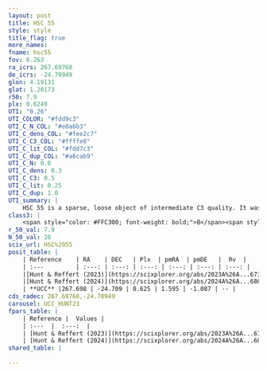 ```yaml
---
layout: post
title: HSC 55
style: style
title_flag: true
more_names: 
fname: hsc55
fov: 0.263
ra_icrs: 267.69768
de_icrs: -24.70949
glon: 4.19131
glat: 1.20173
r50: 7.9
plx: 0.6249
UTI: "0.26"
UTI_COLOR: "#fdd9c3"
UTI_C_N_COL: "#e0a6b3"
UTI_C_dens_COL: "#fee2c7"
UTI_C_C3_COL: "#ffffe8"
UTI_C_lit_COL: "#fdd7c3"
UTI_C_dup_COL: "#a6cab9"
UTI_C_N: 0.0
UTI_C_dens: 0.3
UTI_C_C3: 0.5
UTI_C_lit: 0.25
UTI_C_dup: 1.0
UTI_summary: |
    HSC 55 is a sparse, loose object of intermediate C3 quality. It was recently reported in the literature.<br><br><span style="color: #99180f; font-weight: bold;">Warning: </span>contains less than 25 stars with <i>P>0.5</i> estimated.
class3: |
    <span style="color: #FFC300; font-weight: bold;">B</span><span style="color: #FFC300; font-weight: bold;">B</span>
r_50_val: 7.9
N_50_val: 20
scix_url: HSC%2055
posit_table: |
    | Reference    | RA    | DEC   | Plx  | pmRA  | pmDE   |  Rv  |
    | :---         | :---: | :---: | :---: | :---: | :---: | :---: |
    |[Hunt & Reffert (2023)](https://scixplorer.org/abs/2023A%26A...673A.114H) | 267.679 | -24.714 | 0.607 | 1.573 | -1.081 | -- |
    |[Hunt & Reffert (2024)](https://scixplorer.org/abs/2024A%26A...686A..42H) | 267.679 | -24.714 | 0.607 | 1.573 | -1.081 | -- |
    | **UCC** |267.698 | -24.709 | 0.625 | 1.595 | -1.087 | -- | 
cds_radec: 267.69768,-24.70949
carousel: UCC_HUNT23
fpars_table: |
    | Reference |  Values |
    | :---  |  :---:  |
    | [Hunt & Reffert (2023)](https://scixplorer.org/abs/2023A%26A...673A.114H) | `AV50=2.558, diffAV50=1.345, MOD50=10.961, logAge50=7.985` |
    | [Hunt & Reffert (2024)](https://scixplorer.org/abs/2024A%26A...686A..42H) | `MassJ=203.333` |
shared_table: |
    
---
```

